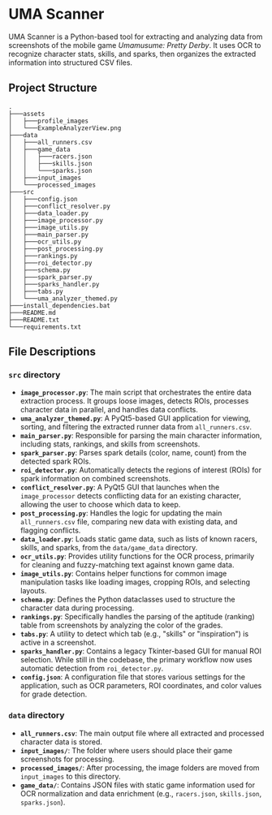 # UMA Scanner

UMA Scanner is a Python-based tool for extracting and analyzing data from screenshots of the mobile game *Umamusume: Pretty Derby*. It uses OCR to recognize character stats, skills, and sparks, then organizes the extracted information into structured CSV files.

## Project Structure

```
.
├───assets
│   ├───profile_images
│   └───ExampleAnalyzerView.png
├───data
│   ├───all_runners.csv
│   ├───game_data
│   │   ├───racers.json
│   │   ├───skills.json
│   │   └───sparks.json
│   ├───input_images
│   └───processed_images
├───src
│   ├───config.json
│   ├───conflict_resolver.py
│   ├───data_loader.py
│   ├───image_processor.py
│   ├───image_utils.py
│   ├───main_parser.py
│   ├───ocr_utils.py
│   ├───post_processing.py
│   ├───rankings.py
│   ├───roi_detector.py
│   ├───schema.py
│   ├───spark_parser.py
│   ├───sparks_handler.py
│   ├───tabs.py
│   └───uma_analyzer_themed.py
├───install_dependencies.bat
├───README.md
├───README.txt
└───requirements.txt
```

## File Descriptions

### `src` directory

*   **`image_processor.py`**: The main script that orchestrates the entire data extraction process. It groups loose images, detects ROIs, processes character data in parallel, and handles data conflicts.
*   **`uma_analyzer_themed.py`**: A PyQt5-based GUI application for viewing, sorting, and filtering the extracted runner data from `all_runners.csv`.
*   **`main_parser.py`**: Responsible for parsing the main character information, including stats, rankings, and skills from screenshots.
*   **`spark_parser.py`**: Parses spark details (color, name, count) from the detected spark ROIs.
*   **`roi_detector.py`**: Automatically detects the regions of interest (ROIs) for spark information on combined screenshots.
*   **`conflict_resolver.py`**: A PyQt5 GUI that launches when the `image_processor` detects conflicting data for an existing character, allowing the user to choose which data to keep.
*   **`post_processing.py`**: Handles the logic for updating the main `all_runners.csv` file, comparing new data with existing data, and flagging conflicts.
*   **`data_loader.py`**: Loads static game data, such as lists of known racers, skills, and sparks, from the `data/game_data` directory.
*   **`ocr_utils.py`**: Provides utility functions for the OCR process, primarily for cleaning and fuzzy-matching text against known game data.
*   **`image_utils.py`**: Contains helper functions for common image manipulation tasks like loading images, cropping ROIs, and selecting layouts.
*   **`schema.py`**: Defines the Python dataclasses used to structure the character data during processing.
*   **`rankings.py`**: Specifically handles the parsing of the aptitude (ranking) table from screenshots by analyzing the color of the grades.
*   **`tabs.py`**: A utility to detect which tab (e.g., "skills" or "inspiration") is active in a screenshot.
*   **`sparks_handler.py`**: Contains a legacy Tkinter-based GUI for manual ROI selection. While still in the codebase, the primary workflow now uses automatic detection from `roi_detector.py`.
*   **`config.json`**: A configuration file that stores various settings for the application, such as OCR parameters, ROI coordinates, and color values for grade detection.

### `data` directory

*   **`all_runners.csv`**: The main output file where all extracted and processed character data is stored.
*   **`input_images/`**: The folder where users should place their game screenshots for processing.
*   **`processed_images/`**: After processing, the image folders are moved from `input_images` to this directory.
*   **`game_data/`**: Contains JSON files with static game information used for OCR normalization and data enrichment (e.g., `racers.json`, `skills.json`, `sparks.json`).